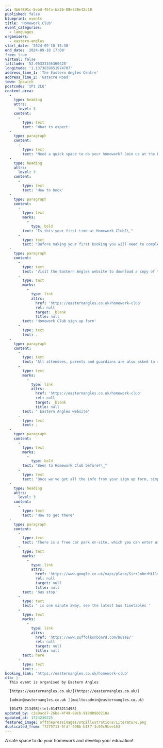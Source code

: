 ```yaml
---
id: 4b6f891c-5ebd-46fa-ba36-88e736e42c60
published: false
blueprint: events
title: 'Homework Club'
event_categories:
  - languages
organisers:
  - eastern-angles
start_date: '2024-09-10 15:30'
end_date: '2024-09-10 17:00'
free: true
virtual: false
latitude: '52.06333346360425'
longitude: '1.1373039051974707'
address_line_1: 'The Eastern Angles Centre'
address_line_2: 'Gatacre Road'
town: Ipswich
postcode: 'IP1 2LQ'
content_area:
  -
    type: heading
    attrs:
      level: 3
    content:
      -
        type: text
        text: 'What to expect'
  -
    type: paragraph
    content:
      -
        type: text
        text: "Need a quick space to do your homework? Join us at the Eastern Angles Centre for Homework Club! There'll be someone at each session to supervise and support you with your homework,\_ensuring all tasks set by their schools are completed on time. Free internet access, use of computers and printing will also be available, as well as free snacks!"
  -
    type: heading
    attrs:
      level: 3
    content:
      -
        type: text
        text: 'How to book'
  -
    type: paragraph
    content:
      -
        type: text
        marks:
          -
            type: bold
        text: "Is this your first time at Homework Club?\_"
      -
        type: text
        text: "Before making your first booking you will need to complete a sign up form. There are printed versions available to collect from the Eastern Angles Centre Reception.\_"
  -
    type: paragraph
    content:
      -
        type: text
        text: 'Visit the Eastern Angles website to download a copy of the '
      -
        type: text
        marks:
          -
            type: link
            attrs:
              href: 'https://easternangles.co.uk/homework-club'
              rel: null
              target: _blank
              title: null
        text: 'Homework Club sign up form'
      -
        type: text
        text: .
  -
    type: paragraph
    content:
      -
        type: text
        text: "All attendees, parents and guardians are also asked to read\_our Homework Club Terms & Conditions and our Behaviour Policy which can be viewed on the"
      -
        type: text
        marks:
          -
            type: link
            attrs:
              href: 'https://easternangles.co.uk/homework-club'
              rel: null
              target: _blank
              title: null
        text: ' Eastern Angles website'
      -
        type: text
        text: .
  -
    type: paragraph
    content:
      -
        type: text
        marks:
          -
            type: bold
        text: "Been to Homework Club before?\_"
      -
        type: text
        text: "Once we've got all the info from your sign up form, simply book your place online or over the phone on 01473 211498. Booking for each session will open one week before the session."
  -
    type: heading
    attrs:
      level: 3
    content:
      -
        type: text
        text: 'How to get there'
  -
    type: paragraph
    content:
      -
        type: text
        text: 'There is a free car park on-site, which you can enter using the large blue gates located on the right-hand side of Gatacre Road. Other car parks nearby which are pay and display include: South Street Car Park (10 min walk to theatre), Portman Road Car Park (16 min walk to theatre). The closest '
      -
        type: text
        marks:
          -
            type: link
            attrs:
              href: 'https://www.google.co.uk/maps/place/Sir+John+Mills+Theatre/@52.0631843,1.1376062,19.75z/data=!4m12!1m6!3m5!1s0x47d9a1b5f34a8ddd:0xe05bc781d84ef4dd!2sEastern+Angles+Centre!8m2!3d52.0631422!4d1.13732!3m4!1s0x47d9a1b5f9a67d49:0x8856208cee78829a!8m2!3d52.063236!4d1.137275'
              rel: null
              target: null
              title: null
        text: 'bus stop'
      -
        type: text
        text: ' is one minute away, see the latest bus timetables '
      -
        type: text
        marks:
          -
            type: link
            attrs:
              href: 'https://www.suffolkonboard.com/buses/'
              rel: null
              target: null
              title: null
        text: here
      -
        type: text
        text: .
booking_link: 'https://easternangles.co.uk/homework-club'
cta: |-
  This event is organised by Eastern Angles

  [https://easternangles.co.uk/](https://easternangles.co.uk/) 

  [admin@easternangles.co.uk ](mailto:admin@easternangles.co.uk)

  [01473 211498](tel:01473211498)
updated_by: c2a9acd7-26be-4f49-89cb-918d0960210a
updated_at: 1724236225
featured_image: offthepressimages/otpillustrations/Literature.png
duplicated_from: f7279711-5fdf-498b-b1f7-1c09c9bee163
---
```

A safe space to do your homework and develop your education!